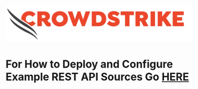 ![CrowdStrike FalconPy](https://raw.githubusercontent.com/CrowdStrike/falconpy/main/docs/asset/cs-logo.png)

# For How to Deploy and Configure Example REST API Sources Go [HERE](https://github.com/CrowdStrike/CrowdStream_and_Cribl-Stream_CrowdStrike_Wiki/wiki/How-to-Deploy-and-Configure-Example-REST-API-Sources)

